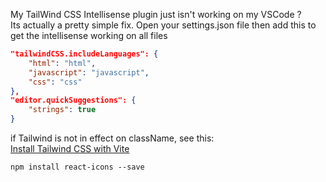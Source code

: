 
My TailWind CSS Intellisense plugin just isn't working on my VSCode ?  
Its actually a pretty simple fix.
Open your settings.json file then add this to get the intellisense working on all files  
```json
"tailwindCSS.includeLanguages": {
    "html": "html",
    "javascript": "javascript",
    "css": "css"
},
"editor.quickSuggestions": {
    "strings": true
}
```

if Tailwind is not in effect on className, see this:  
[Install Tailwind CSS with Vite](https://tailwindcss.com/docs/guides/vite)  


```shell
npm install react-icons --save
```